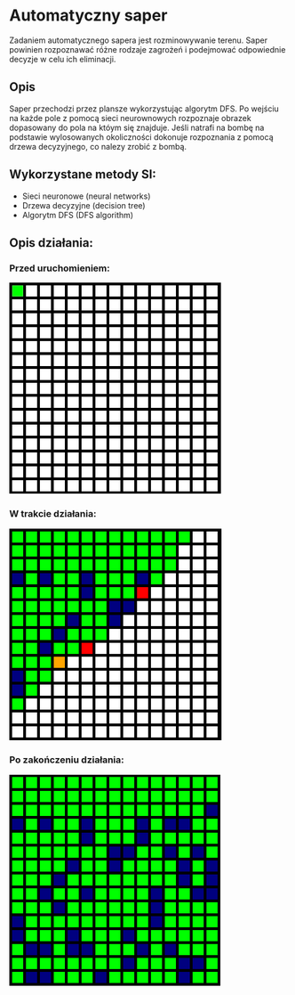 # Automatyczny saper
Zadaniem automatycznego sapera jest rozminowywanie terenu. Saper powinien rozpoznawać różne
rodzaje zagrożeń i podejmować odpowiednie decyzje w celu ich eliminacji.


## Opis
Saper przechodzi przez plansze wykorzystując algorytm DFS. Po wejściu na każde pole z pomocą sieci neurownowych rozpoznaje obrazek dopasowany do pola na któym się znajduje.
Jeśli natrafi na bombę na podstawie wylosowanych okoliczności dokonuje rozpoznania z pomocą drzewa decyzyjnego, co nalezy zrobić z bombą.


## Wykorzystane metody SI:
 * Sieci neuronowe (neural networks)
 * Drzewa decyzyjne (decision tree)
 * Algorytm DFS (DFS algorithm)


## Opis działania:
### Przed uruchomieniem:

![ex1](img/ex1.png)

### W trakcie działania:

![ex2](img/ex2.png)

### Po zakończeniu działania:

![ex3](img/ex3.png)
